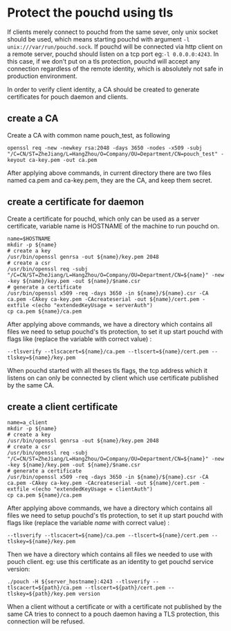 # Protect the pouchd using tls

If clients merely connect to pouchd from the same sever, only unix socket should be used, which means starting pouchd with argument `-l unix:///var/run/pouchd.sock`. If pouchd will be connected via http client on a remote server, pouchd should listen on a tcp port eg:`-l 0.0.0.0:4243`. In this case, if we don't put on a tls protection, pouchd will accept any connection regardless of the remote identity, which is absolutely not safe in production environment.

In order to verify client identity, a CA should be created to generate certificates for pouch daemon and clients.

## create a CA

Create a CA with common name pouch_test, as following

```shell
openssl req -new -newkey rsa:2048 -days 3650 -nodes -x509 -subj "/C=CN/ST=ZheJiang/L=HangZhou/O=Company/OU=Department/CN=pouch_test" -keyout ca-key.pem -out ca.pem
```

After applying above commands, in current directory there are two files named ca.pem and ca-key.pem, they are the CA, and keep them secret.

## create a certificate for daemon

Create a certificate for pouchd, which only can be used as a server certificate, variable name is HOSTNAME of the machine to run pouchd on.

```shell
name=$HOSTNAME
mkdir -p ${name}
# create a key
/usr/bin/openssl genrsa -out ${name}/key.pem 2048
# create a csr
/usr/bin/openssl req -subj "/C=CN/ST=ZheJiang/L=HangZhou/O=Company/OU=Department/CN=${name}" -new -key ${name}/key.pem -out ${name}/$name.csr
# generate a certificate
/usr/bin/openssl x509 -req -days 3650 -in ${name}/${name}.csr -CA ca.pem -CAkey ca-key.pem -CAcreateserial -out ${name}/cert.pem -extfile <(echo "extendedKeyUsage = serverAuth")
cp ca.pem ${name}/ca.pem
```

After applying above commands, we have a directory which contains all files we need to setup pouchd's tls protection, to set it up start pouchd with flags like (replace the variable with correct value) :

```shell
--tlsverify --tlscacert=${name}/ca.pem --tlscert=${name}/cert.pem --tlskey=${name}/key.pem
```

When pouchd started with all theses tls flags, the tcp address which it listens on can only be connected by client which use certificate published by the same CA.

## create a client certificate

```shell
name=a_client
mkdir -p ${name}
# create a key
/usr/bin/openssl genrsa -out ${name}/key.pem 2048
# create a csr
/usr/bin/openssl req -subj "/C=CN/ST=ZheJiang/L=HangZhou/O=Company/OU=Department/CN=${name}" -new -key ${name}/key.pem -out ${name}/$name.csr
# generate a certificate
/usr/bin/openssl x509 -req -days 3650 -in ${name}/${name}.csr -CA ca.pem -CAkey ca-key.pem -CAcreateserial -out ${name}/cert.pem -extfile <(echo "extendedKeyUsage = clientAuth")
cp ca.pem ${name}/ca.pem
```

After applying above commands, we have a directory which contains all files we need to setup pouchd's tls protection, to set it up start pouchd with flags like (replace the variable *name* with correct value) :

```shell
--tlsverify --tlscacert=${name}/ca.pem --tlscert=${name}/cert.pem --tlskey=${name}/key.pem
```

Then we have a directory which contains all files we needed to use with pouch client. eg: use this certificate as an identity to get pouchd service version:

```
./pouch -H ${server_hostname}:4243 --tlsverify --tlscacert=${path}/ca.pem --tlscert=${path}/cert.pem --tlskey=${path}/key.pem version
```

When a client without a certificate or with a certificate not published by the same CA tries to connect to a pouch daemon having a TLS protection, this connection will be refused.
